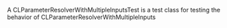 A CLParameterResolverWithMultipleInputsTest is a test class for testing the behavior of CLParameterResolverWithMultipleInputs